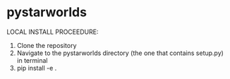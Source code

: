 # pystarworlds

LOCAL INSTALL PROCEEDURE:

1. Clone the repository
2. Navigate to the pystarworlds directory (the one that contains setup.py) in terminal
3. pip install -e .
